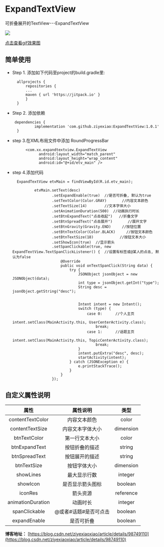 # ExpandTextView
可折叠展开的TextView---ExpandTextView

[![](https://jitpack.io/v/ziyexiao/ExpandTextView.svg)](https://jitpack.io/#ziyexiao/ExpandTextView)

[点击查看gif效果图](https://img-blog.csdnimg.cn/20190808104936409.gif)

## 简单使用
* Step 1. 添加如下代码至project的build.gradle里:

	    allprojects {
	    	repositories {
			...
			maven { url 'https://jitpack.io' }
		    }
	    }
	
* Step 2. 添加依赖

	   dependencies {
       	        implementation 'com.github.ziyexiao:ExpandTextView:1.0.1'
       	}
	    
* step 3.在XML布局文件中添加 RoundProgressBar

            <com.xx.expandtextview.ExpandTextView
                  android:layout_width="match_parent"
                  android:layout_height="wrap_content"
                  android:id="@+id/etv_main" />
                    
* step 4.添加代码

        ExpandTextView etvMain = findViewById(R.id.etv_main);
         
                etvMain.setText(desc)
                        .setExpandEnable(true)  //是否可折叠, 默认为true
                        .setTextColor(Color.GRAY)       //内容文本颜色
                        .setTextSize(14)        //文本字体大小
                        .setAnimationDuration(500)  //动画执行时长
                        .setBtnExpandText("点击收起")   //折叠文字
                        .setBtnSpreadText("点击展开")       //展开文字
                        .setBtnGravity(Gravity.END)     //按钮位置
                        .setBtnTextColor(Color.BLACK)     //按钮文本颜色
                        .setBtnTextSize(18)            //按钮文本大小
                        .setShowIcon(true)  //显示箭头
                        .setSpanClickable(true, new ExpandTextView.TextSpanClickListener() {  //设置有标签或@某人的点击, 默认为false
                            @Override
                            public void onTextSpanClick(String data) {
                                try {
                                    JSONObject jsonObject = new JSONObject(data);
                                    int type = jsonObject.getInt("type");
                                    String desc = jsonObject.getString("desc");
         
         
                                    Intent intent = new Intent();
                                    switch (type) {
                                        case 0:      //个人主页
                                            intent.setClass(MainActivity.this, UserCenterActivity.class);
                                            break;
                                        case 1:      //话题主页
                                            intent.setClass(MainActivity.this, TopicCenterActivity.class);
                                            break;
                                    }
                                    intent.putExtra("desc", desc);
                                    startActivity(intent);
                                } catch (JSONException e) {
                                    e.printStackTrace();
                                }
                            }
                        });

## 自定义属性说明

|属性|属性说明|类型|
|:--:|:--:|:--:|
|contentTextColor|内容文本颜色|color|
|contentTextSize|内容文本字体大小|dimension|
|btnTextColor|第一行文本大小|color|
|btnExpandText|按钮折叠的描述|string|
|btnSpreadText|按钮展开的描述|string|
|btnTextSize|按钮字体大小|dimension|
|showLines|最大显示行数|integer|
|showIcon|是否显示箭头图标|boolean|
|iconRes|箭头资源|reference|
|animationDuration|动画时长|integer|
|spanClickable|@或者#话题#是否可点击|boolean|
|expandEnable|是否可折叠|boolean|


**博客地址：** [https://blog.csdn.net/ziyexiaoxiao/article/details/98749110](https://blog.csdn.net/ziyexiaoxiao/article/details/98749110)
